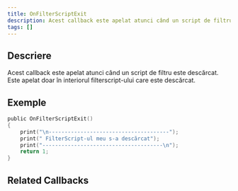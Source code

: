 ```yaml
---
title: OnFilterScriptExit
description: Acest callback este apelat atunci când un script de filtru este descărcat.
tags: []
---
```


## Descriere

Acest callback este apelat atunci când un script de filtru este descărcat. Este apelat doar în interiorul filterscript-ului care este descărcat.

## Exemple

```c
public OnFilterScriptExit()
{
    print("\n--------------------------------------");
    print(" FilterScript-ul meu s-a descărcat");
    print("--------------------------------------\n");
    return 1;
}
```

## Related Callbacks


